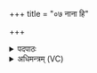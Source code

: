 +++
title = "०७ नाना हि"

+++
<details><summary>पदपाठः</summary>

नाना॑। हि। वा॒म्। दे॒वहि॑त॒मिति॑ दे॒वऽहि॑तम्। सदः॑। कृ॒तम्। मा। सम्। सृ॒क्षा॒था॒म्। प॒र॒मे॒। व्यो॑म॒न्निति॒ विऽओ॑मन्। सुरा॑। त्वम्। असि॑। शु॒ष्मिणी॑। सोमः॑। ए॒षः। मा। मा॒। हि॒ꣳसीः॒। स्वाम्। योनि॑म्। आ॒वि॒शन्तीत्या॑ऽवि॒शन्ती॑। ७।
</details>

<details><summary>अधिमन्त्रम् (VC)</summary>

- सोमो देवता
- आभूतिर्ऋषिः
- भुरिक् त्रिष्टुप्
- धैवतः
</details>